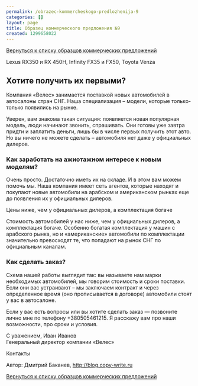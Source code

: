 ```yaml
---
permalink: /obrazec-kommercheskogo-predlozhenija-9
categories: []
layout: page
title: Образец коммерческого предложения №9
created: 1299658022
---
```

[Вернуться к списку образцов коммерческих предложений][_ _ _ _]

Lexus RX350 и RX 450H, Infinity FX35 и FX50, Тoyota Venza

## Хотите получить их первыми? ##

Компания «Велес» занимается поставкой новых автомобилей в автосалоны стран СНГ. Наша специализация – модели, которые только-только появились на рынке.

Уверен, вам знакома такая ситуация: появляется новая популярная модель, люди начинают звонить, спрашивать. Они готовы уже завтра придти и заплатить деньги, лишь бы в числе первых получить этот авто. Но вы ничего не можете сделать – автомобиля нет даже у официальных дилеров.

### Как заработать на ажиотажном интересе к новым моделям? ###

Очень просто. Достаточно иметь их на складе. И в этом вам можем помочь мы. Наша компания имеет сеть агентов, которые находят и покупают новые автомобили на арабском и американском рынках еще до появления их у официальных дилеров.

Цены ниже, чем у официальных дилеров, а комплектация богаче

Стоимость автомобилей у нас ниже, чем у официальных дилеров, а комплектация богаче. Особенно богатая комплектация у машин с арабского рынка, но и «американские» автомобили по комплектации значительно превосходят те, что попадают на рынок СНГ по официальным каналам.

### Как сделать заказ? ###

Схема нашей работы выглядит так: вы называете нам марки необходимых автомобилей, мы говорим стоимость и сроки поставки. Если они вас устраивают – мы заключаем контракт и через определенное время (оно прописывается в договоре) автомобили стоят у вас в автосалоне.

Если у вас есть вопросы или вы хотите сделать заказ — позвоните лично мне по телефону +380505461215. Я расскажу вам про наши возможности, про сроки и условия.

С уважением, Иван Иванов  
Генеральный директор компании «Велес»

Контакты

Автор: Дмитрий Баканев, http://blog.copy-write.ru

[Вернуться к списку образцов коммерческих предложений][_ _ _ _]


[_ _ _ _]: http://www.business101.ru/article/%D0%BE%D0%B1%D1%80%D0%B0%D0%B7%D0%B5%D1%86-%D0%BA%D0%BE%D0%BC%D0%BC%D0%B5%D1%80%D1%87%D0%B5%D1%81%D0%BA%D0%BE%D0%B5-%D0%BF%D1%80%D0%B5%D0%B4%D0%BB%D0%BE%D0%B6%D0%B5%D0%BD%D0%B8%D0%B5
